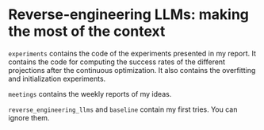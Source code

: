 # Reverse-engineering LLMs: making the most of the context

```experiments``` contains the code of the experiments presented in my report. It contains the code for computing the success rates of the different projections after the continuous optimization. It also contains the overfitting and initialization experiments.

```meetings``` contains the weekly reports of my ideas.

```reverse_engineering_llms``` and ```baseline``` contain my first tries. You can ignore them.
